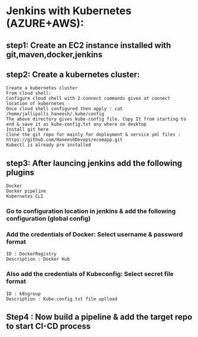 # Jenkins with Kubernetes (AZURE+AWS):
## step1: Create an EC2 instance installed with git,maven,docker,jenkins
## step2: Create a kubernetes cluster:
```
Create a kubernetes cluster
From cloud shell:
Configure cloud shell with 2 connect commands given at connect location of kubernetes
Once cloud shell configured then apply : cat /home/jallipalli_haneesh/.kube/config
The above directory gives kube-config file. Copy It from starting to end & save it as kube-config.txt any where on desktop
Install git here
Clone the git repo for mainly for deployment & service yml files : https://github.com/HaneeshDevops/ecomapp.git
Kubectl is already pre installed
```
##  step3: After launcing jenkins add the following plugins
```
Docker
Docker pipeline
Kubernetes CLI
```
### Go to configuration location in jenkins & add the following configuration (global config)
### Add the credentials of Docker: Select username & password format
```
ID : DockerRegistry
Description : Docker Hub
```

### Also add the credentials of Kubeconfig: Select secret file format
```
ID : k8sgroup
Description : Kube-config.txt file uplload
```
## Step4 : Now build a pipeline & add the target repo to start CI-CD process
